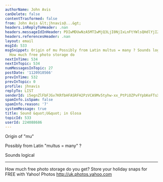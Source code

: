 ```yaml
---
authorName: John Avis
canDelete: false
contentTrasformed: false
from: John Avis &lt;jhnavis@...&gt;
headers.inReplyToHeader: .nan
headers.messageIdInHeader: PDIwMDUwNzA5MTIwMjQ3LjI0NjIxLnFtYWlsQHdlYjI2MzA1Lm1haWwudWtsLnlhaG9vLmNvbT4=
headers.referencesHeader: .nan
layout: email
msgId: 533
msgSnippet: Origin of mu Possibly from Latin multus = many ? Sounds logical ___________________________________________________________
  How much free photo storage do
nextInTime: 534
nextInTopic: 534
numMessagesInTopic: 27
postDate: '1120910566'
prevInTime: 532
prevInTopic: 0
profile: jhnavis
replyTo: LIST
senderId: i5egnZlFbFJGv7KRfbHFASRFH2PzVCA9Mv5tyhw-xx_PtPiOZPvFYpbKeFTsXv8s2xX9g_IH7LmnojwwL7kJKRNFvefKUw
spamInfo.isSpam: false
spamInfo.reason: '7'
systemMessage: true
title: Sound &quot;U&quot; in Glosa
topicId: 533
userId: 224088686
---
```


Origin of "mu"

Possibly from Latin "multus = many" ?

Sounds logical





		
___________________________________________________________ 
How much free photo storage do you get? Store your holiday 
snaps for FREE with Yahoo! Photos http://uk.photos.yahoo.com



